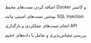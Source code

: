 
اضافه کردن تست‌های محیط Docker و کانتینر

نوشتن تست‌های امنیتی مانند SQL Injection

انجام تست‌های عملکردی و بارگذاری API

بررسی مقیاس‌پذیری و تعامل با داده‌های حجیم